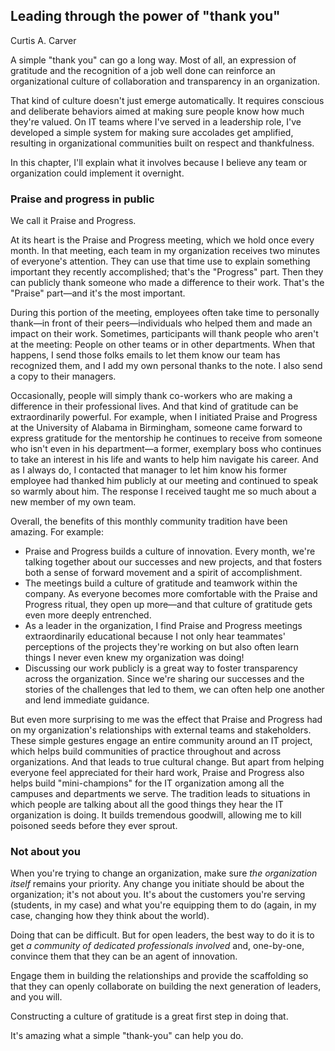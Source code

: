 ## Leading through the power of "thank you"
Curtis A. Carver

A simple "thank you" can go a long way. Most of all, an expression of gratitude and the recognition of a job well done can reinforce an organizational culture of collaboration and transparency in an organization.

That kind of culture doesn't just emerge automatically. It requires conscious and deliberate behaviors aimed at making sure people know how much they're valued. On IT teams where I've served in a leadership role, I've developed a simple system for making sure accolades get amplified, resulting in organizational communities built on respect and thankfulness.

In this chapter, I'll explain what it involves because I believe any team or organization could implement it overnight.

### Praise and progress in public

We call it Praise and Progress.

At its heart is the Praise and Progress meeting, which we hold once every month. In that meeting, each team in my organization receives two minutes of everyone's attention. They can use that time use to explain something important they recently accomplished; that's the "Progress" part. Then they can publicly thank someone who made a difference to their work. That's the "Praise" part—and it's the most important.

During this portion of the meeting, employees often take time to personally thank—in front of their peers—individuals who helped them and made an impact on their work. Sometimes, participants will thank people who aren't at the meeting: People on other teams or in other departments. When that happens, I send those folks emails to let them know our team has recognized them, and I add my own personal thanks to the note. I also send a copy to their managers.

Occasionally, people will simply thank co-workers who are making a difference in their professional lives. And that kind of gratitude can be extraordinarily powerful. For example, when I initiated Praise and Progress at the University of Alabama in Birmingham, someone came forward to express gratitude for the mentorship he continues to receive from someone who isn't even in his department—a former, exemplary boss who continues to take an interest in his life and wants to help him navigate his career. And as I always do, I contacted that manager to let him know his former employee had thanked him publicly at our meeting and continued to speak so warmly about him. The response I received taught me so much about a new member of my own team.

Overall, the benefits of this monthly community tradition have been amazing. For example:

- Praise and Progress builds a culture of innovation. Every month, we're talking together about our successes and new projects, and that fosters both a sense of forward movement and a spirit of accomplishment.
- The meetings build a culture of gratitude and teamwork within the company. As everyone becomes more comfortable with the Praise and Progress ritual, they open up more—and that culture of gratitude gets even more deeply entrenched.
- As a leader in the organization, I find Praise and Progress meetings extraordinarily educational because I not only hear teammates' perceptions of the projects they're working on but also often learn things I never even knew my organization was doing!
- Discussing our work publicly is a great way to foster transparency across the organization. Since we're sharing our successes and the stories of the challenges that led to them, we can often help one another and lend immediate guidance.

But even more surprising to me was the effect that Praise and Progress had on my organization's relationships with external teams and stakeholders. These simple gestures engage an entire community around an IT project, which helps build communities of practice throughout and across organizations. And that leads to true cultural change. But apart from helping everyone feel appreciated for their hard work, Praise and Progress also helps build "mini-champions" for the IT organization among all the campuses and departments we serve. The tradition leads to situations in which people are talking about all the good things they hear the IT organization is doing. It builds tremendous goodwill, allowing me to kill poisoned seeds before they ever sprout.

### Not about you

When you're trying to change an organization, make sure *the organization itself* remains your priority. Any change you initiate should be about the organization; it's not about you. It's about the customers you're serving (students, in my case) and what you're equipping them to do (again, in my case, changing how they think about the world).

Doing that can be difficult. But for open leaders, the best way to do it is to get *a community of dedicated professionals involved* and, one-by-one, convince them that they can be an agent of innovation.

Engage them in building the relationships and provide the scaffolding so that they can openly collaborate on building the next generation of leaders, and you will.

Constructing a culture of gratitude is a great first step in doing that.

It's amazing what a simple "thank-you" can help you do.
